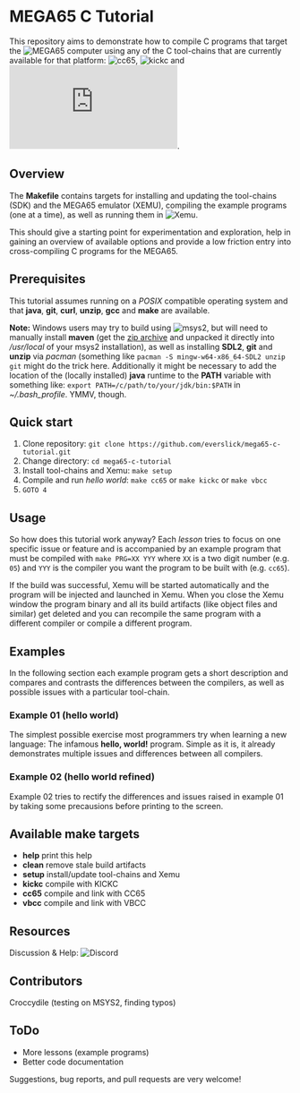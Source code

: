 MEGA65 C Tutorial
=================

This repository aims to demonstrate how to compile C programs that target the
![MEGA65](https://mega65.org/) computer using any of the C tool-chains that are
currently available for that platform:
![cc65](https://cc65.github.io/),
![kickc](https://gitlab.com/camelot/kickc) and
![vbcc](http://www.compilers.de/vbcc.html).

Overview
--------

The **Makefile** contains targets for installing and updating the tool-chains
(SDK) and the MEGA65 emulator (XEMU), compiling the example programs (one at a
time), as well as running them in ![Xemu](https://github.com/lgblgblgb/xemu).

This should give a starting point for experimentation and exploration, help
in gaining an overview of available options and provide a low friction entry
into cross-compiling C programs for the MEGA65.

Prerequisites
-------------

This tutorial assumes running on a *POSIX* compatible operating system and
that **java**, **git**, **curl**, **unzip**, **gcc** and **make** are available.

**Note:** Windows users may try to build using ![msys2](https://www.msys2.org/),
but will need to manually install **maven** (get the
[zip archive](https://maven.apache.org/download.cgi) and unpacked it directly
into */usr/local* of your msys2 installation), as well as installing **SDL2**,
**git** and **unzip** via *pacman* (something like
`pacman -S mingw-w64-x86_64-SDL2 unzip git` might do the trick here.
Additionally it might be necessary to add the location of the (locally
installed) **java** runtime to the **PATH** variable with something like:
`export PATH=/c/path/to/your/jdk/bin:$PATH` in *\~/.bash_profile*. YMMV, though.

Quick start
-----------

1) Clone repository: `git clone https://github.com/everslick/mega65-c-tutorial.git`
2) Change directory: `cd mega65-c-tutorial`
3) Install tool-chains and Xemu: `make setup`
4) Compile and run *hello world*: `make cc65` or `make kickc` or `make vbcc`
5) `GOTO 4`

Usage
-----

So how does this tutorial work anyway? Each *lesson* tries to focus on one
specific issue or feature and is accompanied by an example program that must be
compiled with `make PRG=XX YYY` where `XX` is a two digit number (e.g. `05`)
and `YYY` is the compiler you want the program to be built with (e.g. `cc65`).

If the build was successful, Xemu will be started automatically and the program
will be injected and launched in Xemu. When you close the Xemu window the
program binary and all its build artifacts (like object files and similar) get
deleted and you can recompile the same program with a different compiler or
compile a different program.

Examples
--------

In the following section each example program gets a short description and
compares and contrasts the differences between the compilers, as well as
possible issues with a particular tool-chain.

### Example 01 (hello world)

The simplest possible exercise most programmers try when learning a new
language: The infamous **hello, world!** program. Simple as it is, it already
demonstrates multiple issues and differences between all compilers.

### Example 02 (hello world refined)

Example 02 tries to rectify the differences and issues raised in example 01 by
taking some precausions before printing to the screen.

Available make targets
----------------------

* **help**   print this help
* **clean**  remove stale build artifacts
* **setup**  install/update tool-chains and Xemu
* **kickc**  compile with KICKC
* **cc65**   compile and link with CC65
* **vbcc**   compile and link with VBCC

Resources
---------

Discussion & Help: ![Discord](https://discord.com/channels/719326990221574164/782757495180361778)

Contributors
------------

Croccydile (testing on MSYS2, finding typos)

ToDo
----

* More lessons (example programs)
* Better code documentation

Suggestions, bug reports, and pull requests are very welcome!

